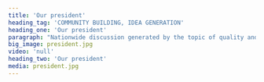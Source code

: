 ```yaml
---
title: 'Our president'
heading_tag: 'COMMUNITY BUILDING, IDEA GENERATION'
heading_one: 'Our president'
paragraph: "Nationwide discussion generated by the topic of quality and values of the president\r\n“Guideline” for first hundred days\r\nPlatform for a neutral discussion\r\nGuideline and direction"
big_image: president.jpg
video: 'null'
heading_two: 'Our president'
media: president.jpg
---
```


